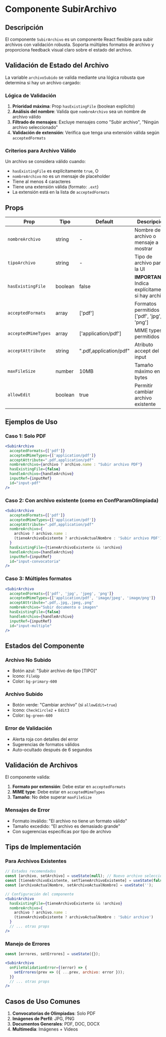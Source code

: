 # Componente SubirArchivo

## Descripción

El componente `SubirArchivo` es un componente React flexible para subir archivos con validación robusta. Soporta múltiples formatos de archivo y proporciona feedback visual claro sobre el estado del archivo.

## Validación de Estado del Archivo

La variable `archivoSubido` se valida mediante una lógica robusta que determina si hay un archivo cargado:

### Lógica de Validación

1. **Prioridad máxima**: Prop `hasExistingFile` (boolean explícito)
2. **Análisis del nombre**: Valida que `nombreArchivo` sea un nombre de archivo válido
3. **Filtrado de mensajes**: Excluye mensajes como "Subir archivo", "Ningún archivo seleccionado"
4. **Validación de extensión**: Verifica que tenga una extensión válida según `acceptedFormats`

### Criterios para Archivo Válido

Un archivo se considera válido cuando:
- `hasExistingFile` es explícitamente `true`, O
- `nombreArchivo` no es un mensaje de placeholder
- Tiene al menos 4 caracteres
- Tiene una extensión válida (formato: `.ext`)
- La extensión está en la lista de `acceptedFormats`

## Props

| Prop | Tipo | Default | Descripción |
|------|------|---------|-------------|
| `nombreArchivo` | string | - | Nombre del archivo o mensaje a mostrar |
| `tipoArchivo` | string | - | Tipo de archivo para la UI |
| `hasExistingFile` | boolean | false | **IMPORTANTE**: Indica explícitamente si hay archivo |
| `acceptedFormats` | array | ['pdf'] | Formatos permitidos ['pdf', 'jpg', 'png'] |
| `acceptedMimeTypes` | array | ['application/pdf'] | MIME types permitidos |
| `acceptAttribute` | string | ".pdf,application/pdf" | Atributo accept del input |
| `maxFileSize` | number | 10MB | Tamaño máximo en bytes |
| `allowEdit` | boolean | true | Permitir cambiar archivo existente |

## Ejemplos de Uso

### Caso 1: Solo PDF
```jsx
<SubirArchivo
  acceptedFormats={['pdf']}
  acceptedMimeTypes={['application/pdf']}
  acceptAttribute=".pdf,application/pdf"
  nombreArchivo={archivo ? archivo.name : "Subir archivo PDF"}
  hasExistingFile={false}
  handleArchivo={handleArchivo}
  inputRef={inputRef}
  id="input-pdf"
/>
```

### Caso 2: Con archivo existente (como en ConfParamOlimpiada)
```jsx
<SubirArchivo
  acceptedFormats={['pdf']}
  acceptedMimeTypes={['application/pdf']}
  acceptAttribute=".pdf,application/pdf"
  nombreArchivo={
    archivo ? archivo.name : 
    (tieneArchivoExistente ? archivoActualNombre : 'Subir archivo PDF')
  }
  hasExistingFile={tieneArchivoExistente && !archivo}
  handleArchivo={handleArchivo}
  inputRef={inputRef}
  id="input-convocatoria"
/>
```

### Caso 3: Múltiples formatos
```jsx
<SubirArchivo
  acceptedFormats={['pdf', 'jpg', 'jpeg', 'png']}
  acceptedMimeTypes={['application/pdf', 'image/jpeg', 'image/png']}
  acceptAttribute=".pdf,.jpg,.jpeg,.png"
  nombreArchivo="Subir documento o imagen"
  hasExistingFile={false}
  handleArchivo={handleArchivo}
  inputRef={inputRef}
  id="input-multiple"
/>
```

## Estados del Componente

### Archivo No Subido
- Botón azul: "Subir archivo de tipo [TIPO]"
- Icono: `FileUp`
- Color: `bg-primary-600`

### Archivo Subido
- Botón verde: "Cambiar archivo" (si `allowEdit=true`) 
- Icono: `CheckCircle2` + `Edit3`
- Color: `bg-green-600`

### Error de Validación
- Alerta roja con detalles del error
- Sugerencias de formatos válidos
- Auto-ocultado después de 6 segundos

## Validación de Archivos

El componente valida:
1. **Formato por extensión**: Debe estar en `acceptedFormats`
2. **MIME type**: Debe estar en `acceptedMimeTypes`
3. **Tamaño**: No debe superar `maxFileSize`

### Mensajes de Error
- Formato inválido: "El archivo no tiene un formato válido"
- Tamaño excedido: "El archivo es demasiado grande"
- Con sugerencias específicas por tipo de archivo

## Tips de Implementación

### Para Archivos Existentes
```jsx
// Estados recomendados
const [archivo, setArchivo] = useState(null); // Nuevo archivo seleccionado
const [tieneArchivoExistente, setTieneArchivoExistente] = useState(false);
const [archivoActualNombre, setArchivoActualNombre] = useState('');

// Configuración del componente
<SubirArchivo
  hasExistingFile={tieneArchivoExistente && !archivo}
  nombreArchivo={
    archivo ? archivo.name : 
    (tieneArchivoExistente ? archivoActualNombre : 'Subir archivo')
  }
  // ... otras props
/>
```

### Manejo de Errores
```jsx
const [errores, setErrores] = useState({});

<SubirArchivo
  onFileValidationError={(error) => {
    setErrores(prev => ({ ...prev, archivo: error }));
  }}
  // ... otras props
/>
```

## Casos de Uso Comunes

1. **Convocatorias de Olimpiadas**: Solo PDF
2. **Imágenes de Perfil**: JPG, PNG
3. **Documentos Generales**: PDF, DOC, DOCX
4. **Multimedia**: Imágenes + Videos
